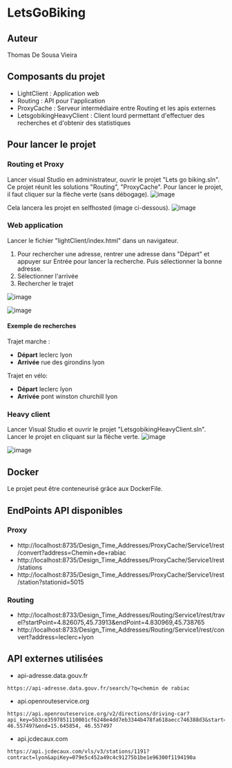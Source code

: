 # LetsGoBiking

## Auteur
Thomas De Sousa Vieira

## Composants du projet

- LightClient : Application web
- Routing : API pour l'application
- ProxyCache : Serveur intermédiaire entre Routing et les apis externes
- LetsgobikingHeavyClient : Client lourd permettant d'effectuer des recherches et d'obtenir des statistiques


## Pour lancer le projet

### Routing et Proxy
Lancer visual Studio en administrateur, ouvrir le projet "Lets go biking.sln". Ce projet réunit les solutions "Routing", "ProxyCache".
Pour lancer le projet, il faut cliquer sur la flèche verte (sans débogage).
![image](https://user-images.githubusercontent.com/59823412/167250302-7c5fde3c-1545-4435-848b-7bbe8215eb4e.png)

Cela lancera les projet en selfhosted (image ci-dessous).
![image](https://user-images.githubusercontent.com/59823412/167250250-3a7757a2-e380-4f8e-94ec-76fc040e16cc.png)


### Web application

Lancer le fichier "lightClient/index.html" dans un navigateur.

1. Pour rechercher une adresse, rentrer une adresse dans "Départ" et appuyer sur Entrée pour lancer la recherche. Puis sélectionner la bonne adresse.
2. Sélectionner l'arrivée
3. Rechercher le trajet

![image](https://user-images.githubusercontent.com/59823412/167250602-a2e1b61b-3ec3-442a-97a6-7d8677741c40.png)

![image](https://user-images.githubusercontent.com/59823412/167250644-76005a94-6f85-4f02-8e4e-6ad088c195f8.png)

#### Exemple de recherches

Trajet marche :
- **Départ** leclerc lyon
- **Arrivée** rue des girondins lyon

Trajet en vélo:
- **Départ** leclerc lyon
- **Arrivée** pont winston churchill lyon

### Heavy client

Lancer Visual Studio et ouvrir le projet "LetsgobikingHeavyClient.sln". Lancer le projet en cliquant sur la flèche verte.
![image](https://user-images.githubusercontent.com/59823412/167250747-98d38e83-47af-47ff-9372-ec1d35290df0.png)

![image](https://user-images.githubusercontent.com/59823412/167250759-cfc76d27-c6ea-440d-af8b-e234f1f9a26c.png)


## Docker 

Le projet peut être conteneurisé grâce aux DockerFile.

## EndPoints API disponibles

### Proxy 
- http://localhost:8735/Design_Time_Addresses/ProxyCache/Service1/rest/convert?address=Chemin+de+rabiac
- http://localhost:8735/Design_Time_Addresses/ProxyCache/Service1/rest/stations
- http://localhost:8735/Design_Time_Addresses/ProxyCache/Service1/rest/station?stationid=5015

### Routing
- http://localhost:8733/Design_Time_Addresses/Routing/Service1/rest/travel?startPoint=4.826075,45.73913&endPoint=4.830969,45.738765
- http://localhost:8733/Design_Time_Addresses/Routing/Service1/rest/convert?address=leclerc+lyon


## API externes utilisées

- api-adresse.data.gouv.fr
```
https://api-adresse.data.gouv.fr/search/?q=chemin de rabiac
```
- api.openrouteservice.org
```
https://api.openrouteservice.org/v2/directions/driving-car?api_key=5b3ce3597851110001cf6248e4dd7eb3344b478fa618aecc746388d3&start=15.645854, 46.557497&end=15.645854, 46.557497
```
- api.jcdecaux.com
```
https://api.jcdecaux.com/vls/v3/stations/1191?contract=lyon&apiKey=079e5c452a49c4c91275b1be1e96300f1194190a
```

